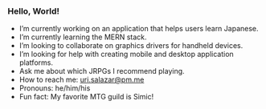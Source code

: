 ### Hello, World!

- I’m currently working on an application that helps users learn Japanese.
- I’m currently learning the MERN stack.
- I’m looking to collaborate on graphics drivers for handheld devices.
- I’m looking for help with creating mobile and desktop application platforms.
- Ask me about which JRPGs I recommend playing.
- How to reach me: uri.salazar@pm.me
- Pronouns: he/him/his
- Fun fact: My favorite MTG guild is Simic!
